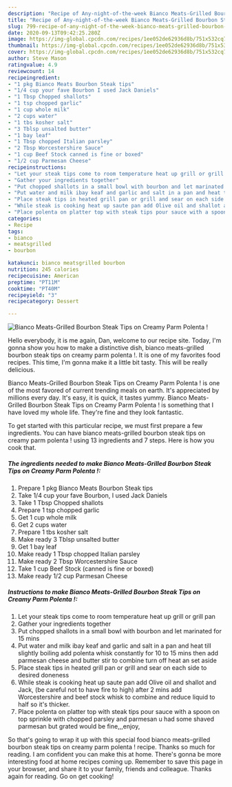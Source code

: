 ```yaml
---
description: "Recipe of Any-night-of-the-week Bianco Meats-Grilled Bourbon Steak Tips on Creamy Parm Polenta !"
title: "Recipe of Any-night-of-the-week Bianco Meats-Grilled Bourbon Steak Tips on Creamy Parm Polenta !"
slug: 799-recipe-of-any-night-of-the-week-bianco-meats-grilled-bourbon-steak-tips-on-creamy-parm-polenta
date: 2020-09-13T09:42:25.280Z
image: https://img-global.cpcdn.com/recipes/1ee052de62936d8b/751x532cq70/bianco-meats-grilled-bourbon-steak-tips-on-creamy-parm-polenta-recipe-main-photo.jpg
thumbnail: https://img-global.cpcdn.com/recipes/1ee052de62936d8b/751x532cq70/bianco-meats-grilled-bourbon-steak-tips-on-creamy-parm-polenta-recipe-main-photo.jpg
cover: https://img-global.cpcdn.com/recipes/1ee052de62936d8b/751x532cq70/bianco-meats-grilled-bourbon-steak-tips-on-creamy-parm-polenta-recipe-main-photo.jpg
author: Steve Mason
ratingvalue: 4.9
reviewcount: 14
recipeingredient:
- "1 pkg Bianco Meats Bourbon Steak tips"
- "1/4 cup your fave Bourbon I used Jack Daniels"
- "1 Tbsp Chopped shallots"
- "1 tsp chopped garlic"
- "1 cup whole milk"
- "2 cups water"
- "1 tbs kosher salt"
- "3 Tblsp unsalted butter"
- "1 bay leaf"
- "1 Tbsp chopped Italian parsley"
- "2 Tbsp Worcestershire Sauce"
- "1 cup Beef Stock canned is fine or boxed"
- "1/2 cup Parmesan Cheese"
recipeinstructions:
- "Let your steak tips come to room temperature heat up grill or grill pan"
- "Gather your ingredients together"
- "Put chopped shallots in a small bowl with bourbon and let marinated for 15 mins"
- "Put water and milk ibay keaf and garlic and salt in a pan and heat till slightly boiling add polenta whisk constantly for 10 to 15 mins then add parmesan cheese and butter stir to combine turn off heat an set aside"
- "Place steak tips in heated grill pan or grill and sear on each side to desired doneness"
- "While steak is cooking heat up saute pan add Olive oil and shallot and Jack, (be careful not to have fire to high) after 2 mins add Worcestershire and beef stock whisk to combine and reduce liquid to half so it&#39;s thicker."
- "Place polenta on platter top with steak tips pour sauce with a spoon on top sprinkle with chopped parsley and parmesan u had some shaved parmesan but grated would be fine,,,enjoy,"
categories:
- Recipe
tags:
- bianco
- meatsgrilled
- bourbon

katakunci: bianco meatsgrilled bourbon 
nutrition: 245 calories
recipecuisine: American
preptime: "PT11M"
cooktime: "PT40M"
recipeyield: "3"
recipecategory: Dessert

---
```



![Bianco Meats-Grilled Bourbon Steak Tips on Creamy Parm Polenta !](https://img-global.cpcdn.com/recipes/1ee052de62936d8b/751x532cq70/bianco-meats-grilled-bourbon-steak-tips-on-creamy-parm-polenta-recipe-main-photo.jpg)

Hello everybody, it is me again, Dan, welcome to our recipe site. Today, I'm gonna show you how to make a distinctive dish, bianco meats-grilled bourbon steak tips on creamy parm polenta !. It is one of my favorites food recipes. This time, I'm gonna make it a little bit tasty. This will be really delicious.

Bianco Meats-Grilled Bourbon Steak Tips on Creamy Parm Polenta ! is one of the most favored of current trending meals on earth. It's appreciated by millions every day. It's easy, it is quick, it tastes yummy. Bianco Meats-Grilled Bourbon Steak Tips on Creamy Parm Polenta ! is something that I have loved my whole life. They're fine and they look fantastic.




To get started with this particular recipe, we must first prepare a few ingredients. You can have bianco meats-grilled bourbon steak tips on creamy parm polenta ! using 13 ingredients and 7 steps. Here is how you cook that.

<!--inarticleads1-->

##### The ingredients needed to make Bianco Meats-Grilled Bourbon Steak Tips on Creamy Parm Polenta !:

1. Prepare 1 pkg Bianco Meats Bourbon Steak tips
1. Take 1/4 cup your fave Bourbon, I used Jack Daniels
1. Take 1 Tbsp Chopped shallots
1. Prepare 1 tsp chopped garlic
1. Get 1 cup whole milk
1. Get 2 cups water
1. Prepare 1 tbs kosher salt
1. Make ready 3 Tblsp unsalted butter
1. Get 1 bay leaf
1. Make ready 1 Tbsp chopped Italian parsley
1. Make ready 2 Tbsp Worcestershire Sauce
1. Take 1 cup Beef Stock (canned is fine or boxed)
1. Make ready 1/2 cup Parmesan Cheese




<!--inarticleads2-->

##### Instructions to make Bianco Meats-Grilled Bourbon Steak Tips on Creamy Parm Polenta !:

1. Let your steak tips come to room temperature heat up grill or grill pan
1. Gather your ingredients together
1. Put chopped shallots in a small bowl with bourbon and let marinated for 15 mins
1. Put water and milk ibay keaf and garlic and salt in a pan and heat till slightly boiling add polenta whisk constantly for 10 to 15 mins then add parmesan cheese and butter stir to combine turn off heat an set aside
1. Place steak tips in heated grill pan or grill and sear on each side to desired doneness
1. While steak is cooking heat up saute pan add Olive oil and shallot and Jack, (be careful not to have fire to high) after 2 mins add Worcestershire and beef stock whisk to combine and reduce liquid to half so it&#39;s thicker.
1. Place polenta on platter top with steak tips pour sauce with a spoon on top sprinkle with chopped parsley and parmesan u had some shaved parmesan but grated would be fine,,,enjoy,




So that's going to wrap it up with this special food bianco meats-grilled bourbon steak tips on creamy parm polenta ! recipe. Thanks so much for reading. I am confident you can make this at home. There's gonna be more interesting food at home recipes coming up. Remember to save this page in your browser, and share it to your family, friends and colleague. Thanks again for reading. Go on get cooking!
